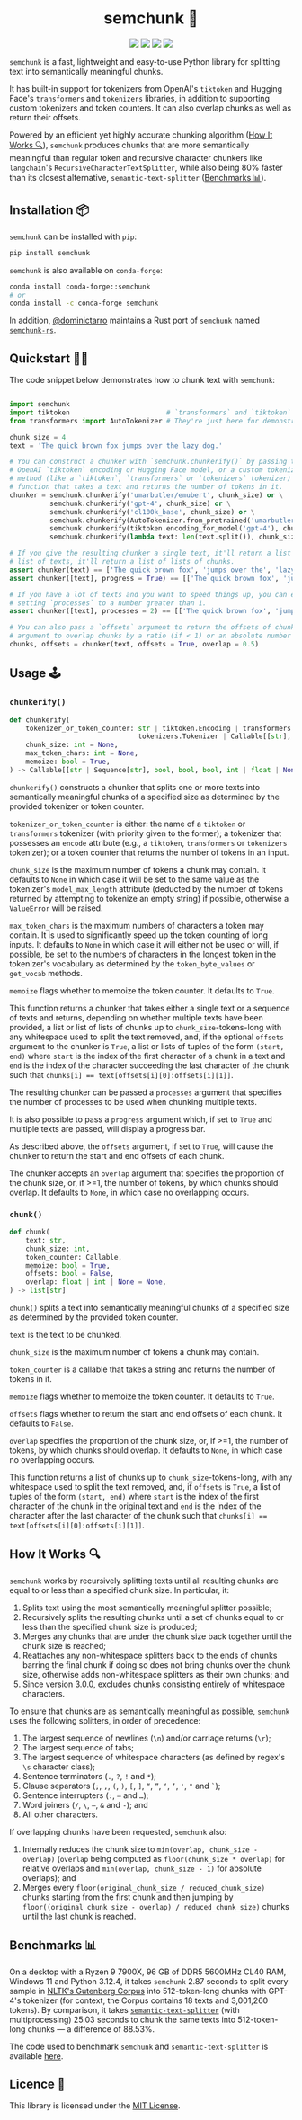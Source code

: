 <div align='center'>

# semchunk 🧩
<a href="https://pypi.org/project/semchunk/" alt="PyPI Version"><img src="https://img.shields.io/pypi/v/semchunk"></a> <a href="https://github.com/umarbutler/semchunk/actions/workflows/ci.yml" alt="Build Status"><img src="https://img.shields.io/github/actions/workflow/status/umarbutler/semchunk/ci.yml?branch=main"></a> <a href="https://app.codecov.io/gh/umarbutler/semchunk" alt="Code Coverage"><img src="https://img.shields.io/codecov/c/github/umarbutler/semchunk"></a> <a href="https://pypistats.org/packages/semchunk" alt="Downloads"><img src="https://img.shields.io/pypi/dm/semchunk"></a>

</div>

`semchunk` is a fast, lightweight and easy-to-use Python library for splitting text into semantically meaningful chunks.

It has built-in support for tokenizers from OpenAI's `tiktoken` and Hugging Face's `transformers` and `tokenizers` libraries, in addition to supporting custom tokenizers and token counters. It can also overlap chunks as well as return their offsets.

Powered by an efficient yet highly accurate chunking algorithm ([How It Works 🔍](https://github.com/umarbutler/semchunk#how-it-works-)), `semchunk` produces chunks that are more semantically meaningful than regular token and recursive character chunkers like `langchain`'s `RecursiveCharacterTextSplitter`, while also being 80% faster than its closest alternative, `semantic-text-splitter` ([Benchmarks 📊](https://github.com/umarbutler/semchunk#benchmarks-)).

## Installation 📦
`semchunk` can be installed with `pip`:
```bash
pip install semchunk
```

`semchunk` is also available on `conda-forge`:
```bash
conda install conda-forge::semchunk
# or
conda install -c conda-forge semchunk
```

In addition, [@dominictarro](https://github.com/dominictarro) maintains a Rust port of `semchunk` named [`semchunk-rs`](https://crates.io/crates/semchunk-rs).

## Quickstart 👩‍💻
The code snippet below demonstrates how to chunk text with `semchunk`:
```python

import semchunk
import tiktoken                        # `transformers` and `tiktoken` are not required.
from transformers import AutoTokenizer # They're just here for demonstration purposes.

chunk_size = 4
text = 'The quick brown fox jumps over the lazy dog.'

# You can construct a chunker with `semchunk.chunkerify()` by passing the name of an OpenAI model,
# OpenAI `tiktoken` encoding or Hugging Face model, or a custom tokenizer that has an `encode()`
# method (like a `tiktoken`, `transformers` or `tokenizers` tokenizer) or a custom token counting
# function that takes a text and returns the number of tokens in it.
chunker = semchunk.chunkerify('umarbutler/emubert', chunk_size) or \
          semchunk.chunkerify('gpt-4', chunk_size) or \
          semchunk.chunkerify('cl100k_base', chunk_size) or \
          semchunk.chunkerify(AutoTokenizer.from_pretrained('umarbutler/emubert'), chunk_size) or \
          semchunk.chunkerify(tiktoken.encoding_for_model('gpt-4'), chunk_size) or \
          semchunk.chunkerify(lambda text: len(text.split()), chunk_size)

# If you give the resulting chunker a single text, it'll return a list of chunks. If you give it a
# list of texts, it'll return a list of lists of chunks.
assert chunker(text) == ['The quick brown fox', 'jumps over the', 'lazy dog.']
assert chunker([text], progress = True) == [['The quick brown fox', 'jumps over the', 'lazy dog.']]

# If you have a lot of texts and you want to speed things up, you can enable multiprocessing by
# setting `processes` to a number greater than 1.
assert chunker([text], processes = 2) == [['The quick brown fox', 'jumps over the', 'lazy dog.']]

# You can also pass a `offsets` argument to return the offsets of chunks, as well as an `overlap`
# argument to overlap chunks by a ratio (if < 1) or an absolute number of tokens (if >= 1).
chunks, offsets = chunker(text, offsets = True, overlap = 0.5)
```

## Usage 🕹️
### `chunkerify()`
```python
def chunkerify(
    tokenizer_or_token_counter: str | tiktoken.Encoding | transformers.PreTrainedTokenizer | \
                                tokenizers.Tokenizer | Callable[[str], int],
    chunk_size: int = None,
    max_token_chars: int = None,
    memoize: bool = True,
) -> Callable[[str | Sequence[str], bool, bool, bool, int | float | None], list[str] | tuple[list[str], list[tuple[int, int]]] | list[list[str]] | tuple[list[list[str]], list[list[tuple[int, int]]]]]:
```

`chunkerify()` constructs a chunker that splits one or more texts into semantically meaningful chunks of a specified size as determined by the provided tokenizer or token counter.

`tokenizer_or_token_counter` is either: the name of a `tiktoken` or `transformers` tokenizer (with priority given to the former); a tokenizer that possesses an `encode` attribute (e.g., a `tiktoken`, `transformers` or `tokenizers` tokenizer); or a token counter that returns the number of tokens in an input.

`chunk_size` is the maximum number of tokens a chunk may contain. It defaults to `None` in which case it will be set to the same value as the tokenizer's `model_max_length` attribute (deducted by the number of tokens returned by attempting to tokenize an empty string) if possible, otherwise a `ValueError` will be raised.

`max_token_chars` is the maximum numbers of characters a token may contain. It is used to significantly speed up the token counting of long inputs. It defaults to `None` in which case it will either not be used or will, if possible, be set to the numbers of characters in the longest token in the tokenizer's vocabulary as determined by the `token_byte_values` or `get_vocab` methods.

`memoize` flags whether to memoize the token counter. It defaults to `True`.

This function returns a chunker that takes either a single text or a sequence of texts and returns, depending on whether multiple texts have been provided, a list or list of lists of chunks up to `chunk_size`-tokens-long with any whitespace used to split the text removed, and, if the optional `offsets` argument to the chunker is `True`, a list or lists of tuples of the form `(start, end)` where `start` is the index of the first character of a chunk in a text and `end` is the index of the character succeeding the last character of the chunk such that `chunks[i] == text[offsets[i][0]:offsets[i][1]]`.

The resulting chunker can be passed a `processes` argument that specifies the number of processes to be used when chunking multiple texts.

It is also possible to pass a `progress` argument which, if set to `True` and multiple texts are passed, will display a progress bar.

As described above, the `offsets` argument, if set to `True`, will cause the chunker to return the start and end offsets of each chunk.

The chunker accepts an `overlap` argument that specifies the proportion of the chunk size, or, if >=1, the number of tokens, by which chunks should overlap. It defaults to `None`, in which case no overlapping occurs.

### `chunk()`
```python
def chunk(
    text: str,
    chunk_size: int,
    token_counter: Callable,
    memoize: bool = True,
    offsets: bool = False,
    overlap: float | int | None = None,
) -> list[str]
```

`chunk()` splits a text into semantically meaningful chunks of a specified size as determined by the provided token counter.

`text` is the text to be chunked.

`chunk_size` is the maximum number of tokens a chunk may contain.

`token_counter` is a callable that takes a string and returns the number of tokens in it.

`memoize` flags whether to memoize the token counter. It defaults to `True`.

`offsets` flags whether to return the start and end offsets of each chunk. It defaults to `False`.

`overlap` specifies the proportion of the chunk size, or, if >=1, the number of tokens, by which chunks should overlap. It defaults to `None`, in which case no overlapping occurs.

This function returns a list of chunks up to `chunk_size`-tokens-long, with any whitespace used to split the text removed, and, if `offsets` is `True`, a list of tuples of the form `(start, end)` where `start` is the index of the first character of the chunk in the original text and `end` is the index of the character after the last character of the chunk such that `chunks[i] == text[offsets[i][0]:offsets[i][1]]`.

## How It Works 🔍
`semchunk` works by recursively splitting texts until all resulting chunks are equal to or less than a specified chunk size. In particular, it:
1. Splits text using the most semantically meaningful splitter possible;
1. Recursively splits the resulting chunks until a set of chunks equal to or less than the specified chunk size is produced;
1. Merges any chunks that are under the chunk size back together until the chunk size is reached;
1. Reattaches any non-whitespace splitters back to the ends of chunks barring the final chunk if doing so does not bring chunks over the chunk size, otherwise adds non-whitespace splitters as their own chunks; and
1. Since version 3.0.0, excludes chunks consisting entirely of whitespace characters.

To ensure that chunks are as semantically meaningful as possible, `semchunk` uses the following splitters, in order of precedence:
1. The largest sequence of newlines (`\n`) and/or carriage returns (`\r`);
1. The largest sequence of tabs;
1. The largest sequence of whitespace characters (as defined by regex's `\s` character class);
1. Sentence terminators (`.`, `?`, `!` and `*`);
1. Clause separators (`;`, `,`, `(`, `)`, `[`, `]`, `“`, `”`, `‘`, `’`, `'`, `"` and `` ` ``);
1. Sentence interrupters (`:`, `—` and `…`);
1. Word joiners (`/`, `\`, `–`, `&` and `-`); and
1. All other characters.

If overlapping chunks have been requested, `semchunk` also:
1. Internally reduces the chunk size to `min(overlap, chunk_size - overlap)` (`overlap` being computed as `floor(chunk_size * overlap)` for relative overlaps and `min(overlap, chunk_size - 1)` for absolute overlaps); and
1. Merges every `floor(original_chunk_size / reduced_chunk_size)` chunks starting from the first chunk and then jumping by `floor((original_chunk_size - overlap) / reduced_chunk_size)` chunks until the last chunk is reached.

## Benchmarks 📊
On a desktop with a Ryzen 9 7900X, 96 GB of DDR5 5600MHz CL40 RAM, Windows 11 and Python 3.12.4, it takes `semchunk` 2.87 seconds to split every sample in [NLTK's Gutenberg Corpus](https://www.nltk.org/howto/corpus.html#plaintext-corpora) into 512-token-long chunks with GPT-4's tokenizer (for context, the Corpus contains 18 texts and 3,001,260 tokens). By comparison, it takes [`semantic-text-splitter`](https://pypi.org/project/semantic-text-splitter/) (with multiprocessing) 25.03 seconds to chunk the same texts into 512-token-long chunks — a difference of 88.53%.

The code used to benchmark `semchunk` and `semantic-text-splitter` is available [here](https://github.com/umarbutler/semchunk/blob/main/tests/bench.py).

## Licence 📄
This library is licensed under the [MIT License](https://github.com/umarbutler/semchunk/blob/main/LICENCE).